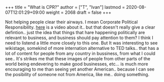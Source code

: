 +++
title = "What is CPR?"
author = ["T", "Ivan"]
lastmod = 2020-08-07T12:01:29+09:00
weight = 2068
draft = false
+++

Not helping people clear their airways. I mean Corporate Political
Responsibility.
[here](https://www.youtube.com/watch?v=DRwgh8nYOcI) is a video about it.. but that doesn't really give a clear
defintion.. just the idea that things that hare happening
politically are relevant to business, and business should pay
attention to them? I think I need to listend a little more closely
to this one.
But It was interesting to see wikistage, somekind of more
internation alternative to TED talks.. that has a lot of content
for people from any country in bussiness, from what I could see..
It's strikes me that these images of people from other parts of the
world being endevering to make good businesses, etc... is much more
encouraging to me than seeing yet another American.. because I can
see the posibility of someone not from America, like me.. doing
something.
